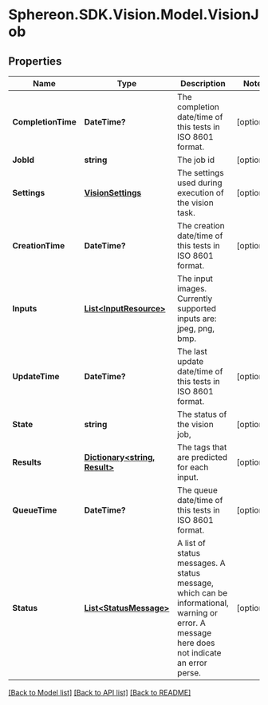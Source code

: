 # Sphereon.SDK.Vision.Model.VisionJob
## Properties

Name | Type | Description | Notes
------------ | ------------- | ------------- | -------------
**CompletionTime** | **DateTime?** | The completion date/time of this tests in ISO 8601 format. | [optional] 
**JobId** | **string** | The job id | [optional] 
**Settings** | [**VisionSettings**](VisionSettings.md) | The settings used during execution of the vision task. | [optional] 
**CreationTime** | **DateTime?** | The creation date/time of this tests in ISO 8601 format. | [optional] 
**Inputs** | [**List&lt;InputResource&gt;**](InputResource.md) | The input images. Currently supported inputs are: jpeg, png, bmp. | 
**UpdateTime** | **DateTime?** | The last update date/time of this tests in ISO 8601 format. | [optional] 
**State** | **string** | The status of the vision job, | [optional] 
**Results** | [**Dictionary&lt;string, Result&gt;**](Result.md) | The tags that are predicted for each input. | [optional] 
**QueueTime** | **DateTime?** | The queue date/time of this tests in ISO 8601 format. | [optional] 
**Status** | [**List&lt;StatusMessage&gt;**](StatusMessage.md) | A list of status messages. A status message, which can be informational, warning or error. A message here does not indicate an error perse. | [optional] 

[[Back to Model list]](../README.md#documentation-for-models) [[Back to API list]](../README.md#documentation-for-api-endpoints) [[Back to README]](../README.md)

